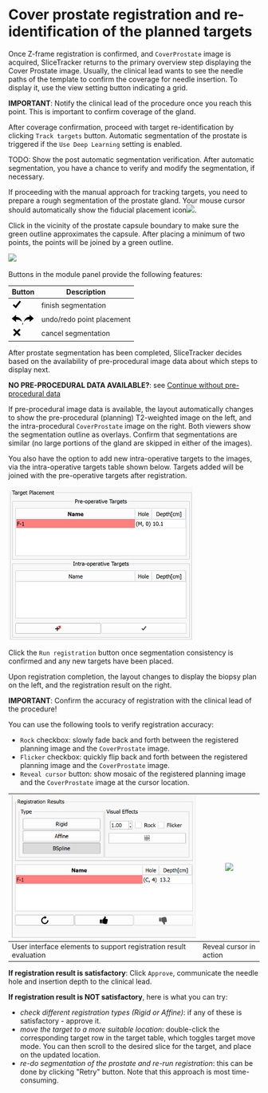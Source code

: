 # Cover prostate registration and re-identification of the planned targets

Once Z-frame registration is confirmed, and `CoverProstate` image is acquired, SliceTracker returns to the primary overview step displaying the Cover Prostate image. Usually, the clinical lead wants to see the needle paths of the template to confirm the coverage for needle insertion.  To display it, use the view setting button indicating a grid. 

**IMPORTANT**: Notify the clinical lead of the procedure once you reach this point. This is important to confirm coverage of the gland.

After coverage confirmation, proceed with target re-identification by clicking `Track targets` button. Automatic segmentation of the prostate is triggered if the `Use Deep Learning` setting is enabled.

TODO: Show the post automatic segmentation verification.
After automatic segmentation, you have a chance to verify and modify the segmentation, if necessary.

If proceeding with the manual approach for tracking targets, you need to prepare a rough segmentation of the prostate gland. Your mouse cursor should automatically show the fiducial placement icon![](images/fiducialmode_icon.png).

Click in the vicinity of the prostate capsule boundary to make sure the green outline approximates the capsule. After placing a minimum of two points, the points will be joined by a green outline.

![](images/volumeclip_contour.png)

Buttons in the module panel provide the following features:

| Button  | Description |
|---| --- |
|<img src="images/Icons/icon-apply.png" width="20">|finish segmentation
|<img src="images/Icons/icon-undo.png" width="20">,<img src="images/Icons/icon-redo.png" width="20">|undo/redo point placement|
|<img src="images/Icons/icon-cancel.png" width="20">|cancel segmentation|

After prostate segmentation has been completed, SliceTracker decides based on the availability of pre-procedural image data about which steps to display next.

**NO PRE-PROCEDURAL DATA AVAILABLE?**: see [Continue without pre-procedural data](continue_without_preop.md)

If pre-procedural image data is available, the layout automatically changes to show the pre-procedural (planning) T2-weighted image on the left, and the intra-procedural `CoverProstate` image on the right. Both viewers show the segmentation outline as overlays. Confirm that segmentations are similar (no large portions of the gland are skipped in either of the images).

You also have the option to add new intra-operative targets to the images, via the intra-operative targets table shown below. Targets added will be joined with the pre-operative targets after registration.

![](images/intra_operative_targets.png)

Click the `Run registration` button once segmentation consistency is confirmed and any new targets have been placed.

Upon registration completion, the layout changes to display the biopsy plan on the left, and the registration result on the right.

**IMPORTANT**: Confirm the accuracy of registration with the clinical lead of the procedure!

You can use the following tools to verify registration accuracy:
* `Rock` checkbox: slowly fade back and forth between the registered planning image and the `CoverProstate` image.
* `Flicker` checkbox: quickly flip back and forth between the registered planning image and the `CoverProstate` image.
* `Reveal cursor` button: show mosaic of the registered planning image and the `CoverProstate` image at the cursor location.

| ![](images/registration_evaluation.png) | ![](images/reveal_cursor.png)|
| --- | --- |
| User interface elements to support registration result evaluation | Reveal cursor in action |


**If registration result is satisfactory**: Click `Approve`, communicate the needle hole and insertion depth to the clinical lead.

**If registration result is NOT satisfactory**, here is what you can try:
* _check different registration types (Rigid or Affine)_: if any of these is satisfactory - approve it.
* _move the target to a more suitable location_: double-click the corresponding target row in the target table, which toggles target move mode. You can then scroll to the desired slice for the target, and place on the updated location.
* _re-do segmentation of the prostate and re-run registration_: this can be done by clicking "Retry" button. Note that this approach is most time-consuming.
